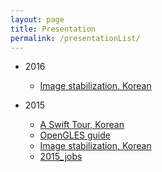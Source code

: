 ```yaml
---
layout: page
title: Presentation
permalink: /presentationList/
---
```

* 2016
    * [Image stabilization, Korean](http://d2.naver.com/helloworld/1994807)

* 2015
    * [A Swift Tour, Korean](http://jsharp83.github.io/presentation/SwiftTour.html)
    * [OpenGLES guide](http://jsharp83.github.io/presentation/OpenGLES.html)
    * [Image stabilization, Korean](http://jsharp83.github.io/presentation/ImageStabilization.html)
    * [2015_jobs](http://jsharp83.github.io/presentation/jobs_2015.html)